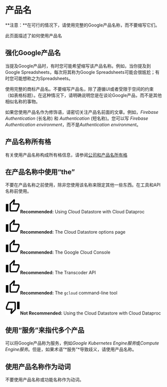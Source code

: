 # 产品名

**注意：**在可行的情况下，请使用完整的Google产品名称，而不要缩写它们。

此页面描述了如何使用产品名

## 强化Google产品名

当提及Google产品时，有时您可能希望缩写该产品名称。例如，当你提及到Google Spreadsheets，每次将其称为Google Spreadsheets可能会很尴尬；有时您可能想称之为Spreadsheets。

使用完整的商标产品名。不要缩写产品名，除了遵循UI或者受限于空间的约束（如表格标题）。在这种情况下，请明确说明您是在谈论Google产品，而不是其他相似名称的事物。

如果您使用产品名作为修饰语，请密切关注产品名前面的文章。例如，*Firebase Authentication* (长名称) 和 *Authentication* (短名称)。您可以写 *Firebase Authentication environment*，而不是*Authentication environment*。

## 产品名称所有格

有关使用产品名称构成所有格信息，请参阅[公司和产品名所有格](..\Language_and_grammar\Possessives.md)

## 在产品名称中使用“the”

不要在产品名称之前使用，除非您使用该名称来限定其他一些东西。在工具和API名称前使用。

![thumb_up_black_24dp](../assets/thumb_up_black_24dp.svg)**Recommended:** Using Cloud Datastore with Cloud Dataproc

![thumb_up_black_24dp](../assets/thumb_up_black_24dp.svg)**Recommended:** The Cloud Datastore options page

![thumb_up_black_24dp](../assets/thumb_up_black_24dp.svg)**Recommended:** The Google Cloud Console

![thumb_up_black_24dp](../assets/thumb_up_black_24dp.svg)**Recommended:** The Transcoder API

![thumb_up_black_24dp](../assets/thumb_up_black_24dp.svg)**Recommended:** The `gcloud` command-line tool

![thumb_down_black_24dp](../assets/thumb_down_black_24dp.svg)**Not Recommended:** Using the Cloud Datastore with Cloud Dataproc

## 使用“服务”来指代多个产品

可以将Google产品称为服务，例如*Google Kubernetes Engine服务*或*Compute Engine服务*。但是，如果术语“*服务”*导致歧义，请使用产品名称。

## 使用产品名称作为动词

不要使用产品名称或功能名称作为动词。



